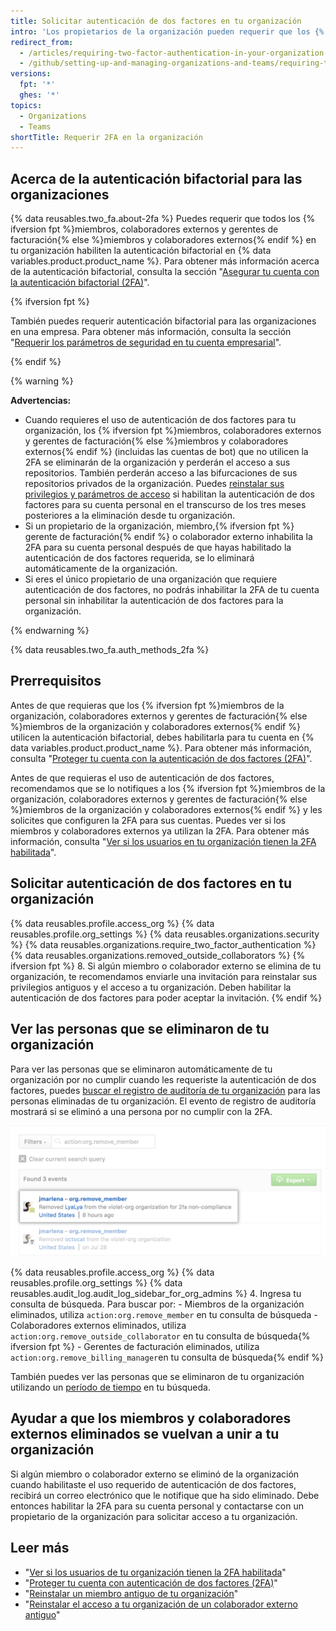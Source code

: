 ```yaml
---
title: Solicitar autenticación de dos factores en tu organización
intro: 'Los propietarios de la organización pueden requerir que los {% ifversion fpt %}miembros de la organización, colaboradores externos y gerentes de facturación{% else %}miembros de la organización y colaboradores externos{% endif %} habiliten la autenticación de dos factores para sus cuentas personales, lo que hace que sea más complicado para los actores maliciosos acceder a los repositorios y parámetros de una organización.'
redirect_from:
  - /articles/requiring-two-factor-authentication-in-your-organization
  - /github/setting-up-and-managing-organizations-and-teams/requiring-two-factor-authentication-in-your-organization
versions:
  fpt: '*'
  ghes: '*'
topics:
  - Organizations
  - Teams
shortTitle: Requerir 2FA en la organización
---
```


## Acerca de la autenticación bifactorial para las organizaciones

{% data reusables.two_fa.about-2fa %} Puedes requerir que todos los {% ifversion fpt %}miembros, colaboradores externos y gerentes de facturación{% else %}miembros y colaboradores externos{% endif %} en tu organización habiliten la autenticación bifactorial en {% data variables.product.product_name %}. Para obtener más información acerca de la autenticación bifactorial, consulta la sección "[Asegurar tu cuenta con la autenticación bifactorial (2FA)](/github/authenticating-to-github/securing-your-account-with-two-factor-authentication-2fa)".

{% ifversion fpt %}

También puedes requerir autenticación bifactorial para las organizaciones en una empresa. Para obtener más información, consulta la sección "[Requerir los parámetros de seguridad en tu cuenta empresarial](/github/setting-up-and-managing-your-enterprise/enforcing-security-settings-in-your-enterprise-account#requiring-two-factor-authentication-for-organizations-in-your-enterprise-account)".

{% endif %}

{% warning %}

**Advertencias:**

- Cuando requieres el uso de autenticación de dos factores para tu organización, los {% ifversion fpt %}miembros, colaboradores externos y gerentes de facturación{% else %}miembros y colaboradores externos{% endif %} (incluidas las cuentas de bot) que no utilicen la 2FA se eliminarán de la organización y perderán el acceso a sus repositorios. También perderán acceso a las bifurcaciones de sus repositorios privados de la organización. Puedes [reinstalar sus privilegios y parámetros de acceso](/articles/reinstating-a-former-member-of-your-organization) si habilitan la autenticación de dos factores para su cuenta personal en el transcurso de los tres meses posteriores a la eliminación desde tu organización.
- Si un propietario de la organización, miembro,{% ifversion fpt %} gerente de facturación{% endif %} o colaborador externo inhabilita la 2FA para su cuenta personal después de que hayas habilitado la autenticación de dos factores requerida, se lo eliminará automáticamente de la organización.
- Si eres el único propietario de una organización que requiere autenticación de dos factores, no podrás inhabilitar la 2FA de tu cuenta personal sin inhabilitar la autenticación de dos factores para la organización.

{% endwarning %}

{% data reusables.two_fa.auth_methods_2fa %}

## Prerrequisitos

Antes de que requieras que los {% ifversion fpt %}miembros de la organización, colaboradores externos y gerentes de facturación{% else %}miembros de la organización y colaboradores externos{% endif %} utilicen la autenticación bifactorial, debes habilitarla para tu cuenta en {% data variables.product.product_name %}. Para obtener más información, consulta "[Proteger tu cuenta con la autenticación de dos factores (2FA)](/github/authenticating-to-github/securing-your-account-with-two-factor-authentication-2fa)".

Antes de que requieras el uso de autenticación de dos factores, recomendamos que se lo notifiques a los {% ifversion fpt %}miembros de la organización, colaboradores externos y gerentes de facturación{% else %}miembros de la organización y colaboradores externos{% endif %} y les solicites que configuren la 2FA para sus cuentas. Puedes ver si los miembros y colaboradores externos ya utilizan la 2FA. Para obtener más información, consulta "[Ver si los usuarios en tu organización tienen la 2FA habilitada](/organizations/keeping-your-organization-secure/viewing-whether-users-in-your-organization-have-2fa-enabled)".

## Solicitar autenticación de dos factores en tu organización

{% data reusables.profile.access_org %}
{% data reusables.profile.org_settings %}
{% data reusables.organizations.security %}
{% data reusables.organizations.require_two_factor_authentication %}
{% data reusables.organizations.removed_outside_collaborators %}
{% ifversion fpt %}
8. Si algún miembro o colaborador externo se elimina de tu organización, te recomendamos enviarle una invitación para reinstalar sus privilegios antiguos y el acceso a tu organización. Deben habilitar la autenticación de dos factores para poder aceptar la invitación.
{% endif %}

## Ver las personas que se eliminaron de tu organización

Para ver las personas que se eliminaron automáticamente de tu organización por no cumplir cuando les requeriste la autenticación de dos factores, puedes [buscar el registro de auditoría de tu organización](/articles/reviewing-the-audit-log-for-your-organization/#accessing-the-audit-log) para las personas eliminadas de tu organización. El evento de registro de auditoría mostrará si se eliminó a una persona por no cumplir con la 2FA.

![Evento de registro de auditoría que muestra un usuario eliminado por no cumplir con la 2FA](/assets/images/help/2fa/2fa_noncompliance_audit_log_search.png)

{% data reusables.profile.access_org %}
{% data reusables.profile.org_settings %}
{% data reusables.audit_log.audit_log_sidebar_for_org_admins %}
4. Ingresa tu consulta de búsqueda. Para buscar por:
    - Miembros de la organización eliminados, utiliza `action:org.remove_member` en tu consulta de búsqueda
    - Colaboradores externos eliminados, utiliza `action:org.remove_outside_collaborator` en tu consulta de búsqueda{% ifversion fpt %}
    - Gerentes de facturación eliminados, utiliza `action:org.remove_billing_manager`en tu consulta de búsqueda{% endif %}

 También puedes ver las personas que se eliminaron de tu organización utilizando un [período de tiempo](/articles/reviewing-the-audit-log-for-your-organization/#search-based-on-time-of-action) en tu búsqueda.

## Ayudar a que los miembros y colaboradores externos eliminados se vuelvan a unir a tu organización

Si algún miembro o colaborador externo se eliminó de la organización cuando habilitaste el uso requerido de autenticación de dos factores, recibirá un correo electrónico que le notifique que ha sido eliminado. Debe entonces habilitar la 2FA para su cuenta personal y contactarse con un propietario de la organización para solicitar acceso a tu organización.

## Leer más

- "[Ver si los usuarios de tu organización tienen la 2FA habilitada](/articles/viewing-whether-users-in-your-organization-have-2fa-enabled)"
- "[Proteger tu cuenta con autenticación de dos factores (2FA)](/articles/securing-your-account-with-two-factor-authentication-2fa)"
- "[Reinstalar un miembro antiguo de tu organización](/articles/reinstating-a-former-member-of-your-organization)"
- "[Reinstalar el acceso a tu organización de un colaborador externo antiguo](/articles/reinstating-a-former-outside-collaborator-s-access-to-your-organization)"
